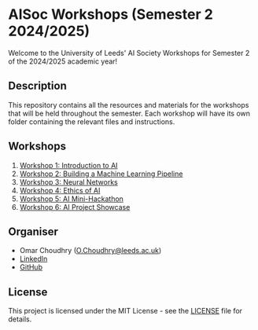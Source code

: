 # AISoc Workshops (Semester 2 2024/2025)

Welcome to the University of Leeds' AI Society Workshops for Semester 2 of the 2024/2025 academic year!

## Description

This repository contains all the resources and materials for the workshops that will be held throughout the semester. Each workshop will have its own folder containing the relevant files and instructions.

## Workshops

1. [Workshop 1: Introduction to AI](docs/workshop1.md)
2. [Workshop 2: Building a Machine Learning Pipeline](docs/workshop2.md)
3. [Workshop 3: Neural Networks](docs/workshop3.md)
4. [Workshop 4: Ethics of AI](docs/workshop4.md)
5. [Workshop 5: AI Mini-Hackathon](docs/workshop5.md)
6. [Workshop 6: AI Project Showcase](docs/workshop6.md)

## Organiser

- Omar Choudhry ([O.Choudhry@leeds.ac.uk](mailto:O.Choudhry@leeds.ac.uk))
- [LinkedIn](https://www.linkedin.com/in/omarchoudhry01/)
- [GitHub](https://www.github.com/omariosc)

## License

This project is licensed under the MIT License - see the [LICENSE](docs/LICENSE.md) file for details.
